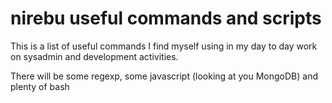 # nirebu useful commands and scripts

This is a list of useful commands I find myself using in my day to day work on sysadmin and development activities.

There will be some regexp, some javascript (looking at you MongoDB) and plenty of bash